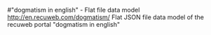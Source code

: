 #"dogmatism in english" - Flat file data model
http://en.recuweb.com/dogmatism/
Flat JSON file data model of the recuweb portal "dogmatism in english"

